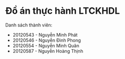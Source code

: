 # Đồ án thực hành LTCKHDL
Danh sách thành viên:
- 20120543 - Nguyễn Minh Phát
- 20120546 - Nguyễn Đình Phong
- 20120554 - Nguyễn Minh Quân
- 20120587 - Nguyễn Hoàng Thịnh
